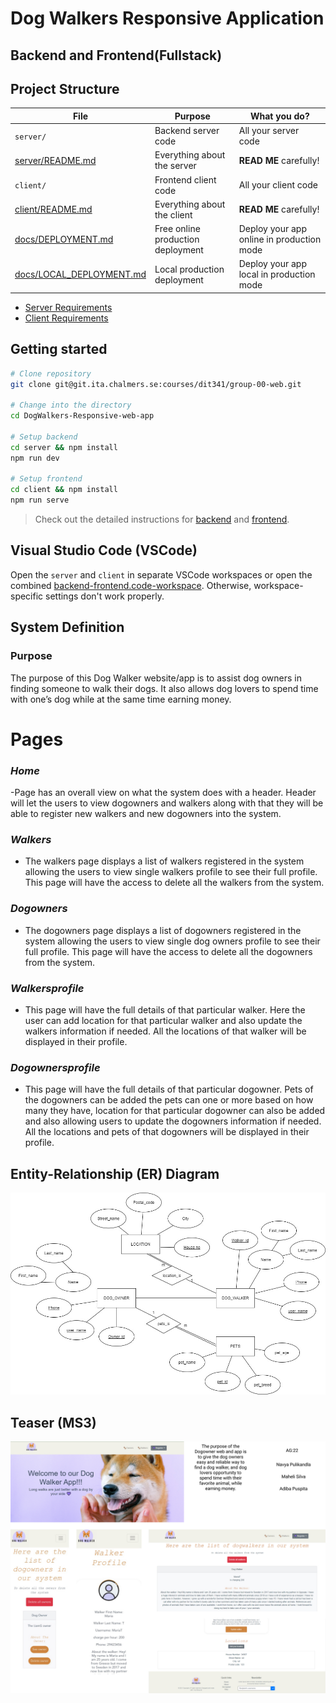 # Dog Walkers Responsive Application
## Backend and Frontend(Fullstack)

## Project Structure

| File        | Purpose           | What you do?  |
| ------------- | ------------- | ----- |
| `server/` | Backend server code | All your server code |
| [server/README.md](server/README.md) | Everything about the server | **READ ME** carefully! |
| `client/` | Frontend client code | All your client code |
| [client/README.md](client/README.md) | Everything about the client | **READ ME** carefully! |
| [docs/DEPLOYMENT.md](docs/DEPLOYMENT.md) | Free online production deployment | Deploy your app online in production mode |
| [docs/LOCAL_DEPLOYMENT.md](docs/LOCAL_DEPLOYMENT.md) | Local production deployment | Deploy your app local in production mode |

* [Server Requirements](./server/README.md#Requirements)
* [Client Requirements](./client/README.md#Requirements)

## Getting started

```bash
# Clone repository
git clone git@git.ita.chalmers.se:courses/dit341/group-00-web.git

# Change into the directory
cd DogWalkers-Responsive-web-app

# Setup backend
cd server && npm install
npm run dev

# Setup frontend
cd client && npm install
npm run serve
```

> Check out the detailed instructions for [backend](./server/README.md) and [frontend](./client/README.md).

## Visual Studio Code (VSCode)

Open the `server` and `client` in separate VSCode workspaces or open the combined [backend-frontend.code-workspace](./backend-frontend.code-workspace). Otherwise, workspace-specific settings don't work properly.

## System Definition

### Purpose

The purpose of this Dog Walker website/app is to assist dog owners in finding someone to walk their dogs. It also allows dog lovers to spend time with one’s dog while at the same time earning money.

# Pages

### _**Home**_ 
-Page has an overall view on what the system does with a header. Header will let the users to view dogowners and walkers along with that they will be able to register new walkers and new dogowners into the system.

### _**Walkers**_
- The walkers page displays a list of walkers registered in the system allowing the users to view single walkers profile to see their full profile. This page will have the access to delete all the walkers from the system.

### _**Dogowners**_
- The dogowners page displays a list of dogowners registered in the system allowing the users to view single dog owners profile to see their full profile. This page will have the access to delete all the dogowners from the system.

### _**Walkersprofile**_ 
- This page will have the full details of that particular walker. Here the user can add location for that particular walker and also update the walkers information if needed. All the locations of that walker will be displayed in their profile.

### _**Dogownersprofile**_  
- This page will have the full details of that particular dogowner. Pets of the dogowners can be added the pets can one or more based on how many they have, location for that particular dogowner can also be added and also allowing users to update the dogowners information if needed. All the locations and pets of that dogowners will be displayed in their profile.



## Entity-Relationship (ER) Diagram

![ER Diagram](https://github.com/np9693/DogWalkers-Responsive-web-app/blob/main/images/ER%20diagram-Dogwalkers.png)

## Teaser (MS3)

![Teaser](https://github.com/np9693/DogWalkers-Responsive-web-app/blob/main/images/Component%202.png)
